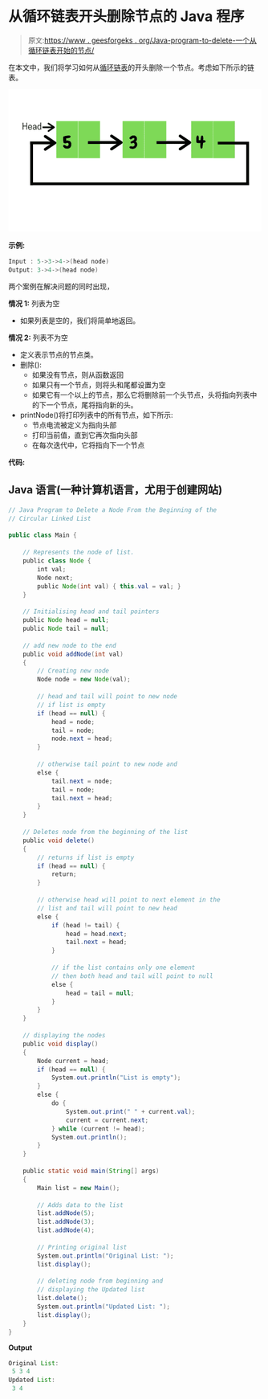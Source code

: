 # 从循环链表开头删除节点的 Java 程序

> 原文:[https://www . geesforgeks . org/Java-program-to-delete-一个从循环链表开始的节点/](https://www.geeksforgeeks.org/java-program-to-delete-a-node-from-the-beginning-of-the-circular-linked-list/)

在本文中，我们将学习如何从[循环链表](https://www.geeksforgeeks.org/circular-linked-list/)的开头删除一个节点。考虑如下所示的链表。

![Circular LinkedList](img/f634a40c89b302dbda6b29bf44af541f.png)

**示例:**

```java
Input : 5->3->4->(head node)
Output: 3->4->(head node)
```

两个案例在解决问题的同时出现，

**情况 1:** 列表为空

*   如果列表是空的，我们将简单地返回。

**情况 2:** 列表不为空

*   定义表示节点的节点类。
*   删除():
    *   如果没有节点，则从函数返回
    *   如果只有一个节点，则将头和尾都设置为空
    *   如果它有一个以上的节点，那么它将删除前一个头节点，头将指向列表中的下一个节点，尾将指向新的头。
*   printNode()将打印列表中的所有节点，如下所示:
    *   节点电流被定义为指向头部
    *   打印当前值，直到它再次指向头部
    *   在每次迭代中，它将指向下一个节点

**代码:**

## Java 语言(一种计算机语言，尤用于创建网站)

```java
// Java Program to Delete a Node From the Beginning of the
// Circular Linked List

public class Main {

    // Represents the node of list.
    public class Node {
        int val;
        Node next;
        public Node(int val) { this.val = val; }
    }

    // Initialising head and tail pointers
    public Node head = null;
    public Node tail = null;

    // add new node to the end
    public void addNode(int val)
    {
        // Creating new node
        Node node = new Node(val);

        // head and tail will point to new node
        // if list is empty
        if (head == null) {
            head = node;
            tail = node;
            node.next = head;
        }

        // otherwise tail point to new node and
        else {
            tail.next = node;
            tail = node;
            tail.next = head;
        }
    }

    // Deletes node from the beginning of the list
    public void delete()
    {
        // returns if list is empty
        if (head == null) {
            return;
        }

        // otherwise head will point to next element in the
        // list and tail will point to new head
        else {
            if (head != tail) {
                head = head.next;
                tail.next = head;
            }

            // if the list contains only one element
            // then both head and tail will point to null
            else {
                head = tail = null;
            }
        }
    }

    // displaying the nodes
    public void display()
    {
        Node current = head;
        if (head == null) {
            System.out.println("List is empty");
        }
        else {
            do {
                System.out.print(" " + current.val);
                current = current.next;
            } while (current != head);
            System.out.println();
        }
    }

    public static void main(String[] args)
    {
        Main list = new Main();

        // Adds data to the list
        list.addNode(5);
        list.addNode(3);
        list.addNode(4);

        // Printing original list
        System.out.println("Original List: ");
        list.display();

        // deleting node from beginning and
        // displaying the Updated list
        list.delete();
        System.out.println("Updated List: ");
        list.display();
    }
}
```

**Output**

```java
Original List: 
 5 3 4
Updated List: 
 3 4
```